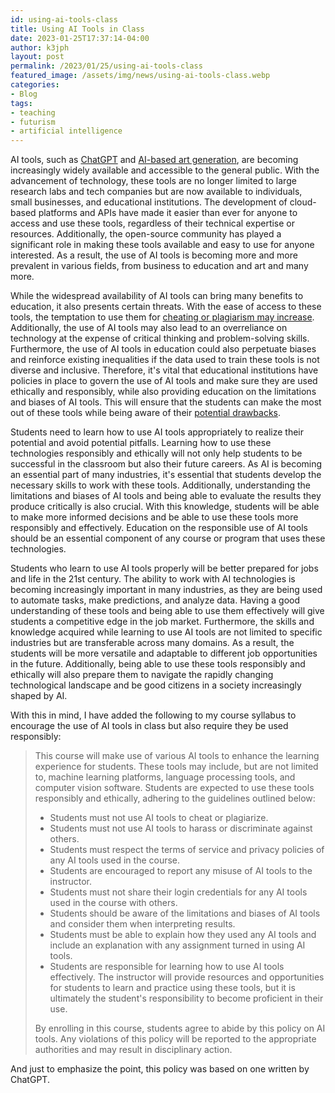 ```yaml
---
id: using-ai-tools-class
title: Using AI Tools in Class
date: 2023-01-25T17:37:14-04:00
author: k3jph
layout: post
permalink: /2023/01/25/using-ai-tools-class
featured_image: /assets/img/news/using-ai-tools-class.webp
categories:
- Blog 
tags:
- teaching
- futurism
- artificial intelligence
---
```


AI tools, such as [ChatGPT](https://openai.com/blog/chatgpt/) and
[AI-based art
generation](https://www.forbes.com/sites/tjmccue/2023/01/23/midjourney-ai-based-art-generator-creates-dazzling-images-from-words/?sh=78a5ec4f5f61),
are becoming increasingly widely available and accessible to the
general public. With the advancement of technology, these tools are
no longer limited to large research labs and tech companies but are
now available to individuals, small businesses, and educational
institutions. The development of cloud-based platforms and APIs
have made it easier than ever for anyone to access and use these
tools, regardless of their technical expertise or resources.
Additionally, the open-source community has played a significant
role in making these tools available and easy to use for anyone
interested. As a result, the use of AI tools is becoming more and
more prevalent in various fields, from business to education and
art and many more.

While the widespread availability of AI tools can bring many benefits
to education, it also presents certain threats. With the ease of
access to these tools, the temptation to use them for [cheating or
plagiarism may
increase](https://theconversation.com/chatgpt-students-could-use-ai-to-cheat-but-its-a-chance-to-rethink-assessment-altogether-198019).
Additionally, the use of AI tools may also lead to an overreliance
on technology at the expense of critical thinking and problem-solving
skills. Furthermore, the use of AI tools in education could also
perpetuate biases and reinforce existing inequalities if the data
used to train these tools is not diverse and inclusive. Therefore,
it's vital that educational institutions have policies in place to
govern the use of AI tools and make sure they are used ethically
and responsibly, while also providing education on the limitations
and biases of AI tools. This will ensure that the students can make
the most out of these tools while being aware of their [potential
drawbacks](https://accelerationeconomy.com/cxo/future-cxo-minute/why-chatgpt-is-both-overhyped-and-underhyped/).

Students need to learn how to use AI tools appropriately to realize
their potential and avoid potential pitfalls. Learning how to use
these technologies responsibly and ethically will not only help
students to be successful in the classroom but also their future
careers. As AI is becoming an essential part of many industries,
it's essential that students develop the necessary skills to work
with these tools. Additionally, understanding the limitations and
biases of AI tools and being able to evaluate the results they
produce critically is also crucial. With this knowledge, students
will be able to make more informed decisions and be able to use
these tools more responsibly and effectively. Education on the
responsible use of AI tools should be an essential component of any
course or program that uses these technologies.

Students who learn to use AI tools properly will be better prepared
for jobs and life in the 21st century. The ability to work with AI
technologies is becoming increasingly important in many industries,
as they are being used to automate tasks, make predictions, and
analyze data. Having a good understanding of these tools and being
able to use them effectively will give students a competitive edge
in the job market. Furthermore, the skills and knowledge acquired
while learning to use AI tools are not limited to specific industries
but are transferable across many domains. As a result, the students
will be more versatile and adaptable to different job opportunities
in the future. Additionally, being able to use these tools responsibly
and ethically will also prepare them to navigate the rapidly changing
technological landscape and be good citizens in a society increasingly
shaped by AI.

With this in mind, I have added the following to my course syllabus
to encourage the use of AI tools in class but also require they be
used responsibly:

> This course will make use of various AI tools to enhance the learning experience for students. These tools may
> include, but are not limited to, machine learning platforms, language processing tools, and computer vision software.
> Students are expected to use these tools responsibly and ethically, adhering to the guidelines outlined below:
>
> * Students must not use AI tools to cheat or plagiarize.
> * Students must not use AI tools to harass or discriminate against others.
> * Students must respect the terms of service and privacy policies of any AI tools used in the course.
> * Students are encouraged to report any misuse of AI tools to the instructor.
> * Students must not share their login credentials for any AI tools used in the course with others.
> * Students should be aware of the limitations and biases of AI tools and consider them when interpreting results.
> * Students must be able to explain how they used any AI tools and include an explanation with any assignment turned in
>   using AI tools.
> * Students are responsible for learning how to use AI tools effectively. The instructor will provide resources and
>   opportunities for students to learn and practice using these tools, but it is ultimately the student's
>   responsibility to become proficient in their use.
>
> By enrolling in this course, students agree to abide by this policy on AI tools. Any violations of this policy will be
> reported to the appropriate authorities and may result in disciplinary action.

And just to emphasize the point, this policy was based on one written
by ChatGPT.
